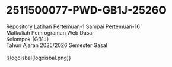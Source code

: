 # 2511500077-PWD-GB1J-2526O
Repository Latihan Pertemuan-1 Sampai Pertemuan-16<br>
Matkuliah Pemrograman Web Dasar<br>
Kelompok {GB1J}<br>
Tahun Ajaran 2025/2026
Semester Gasal<br><br>
!{logoisbal(logoisbal.png)}